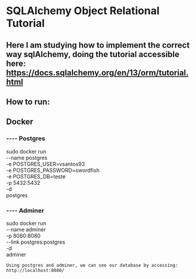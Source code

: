 # SQLAlchemy Object Relational Tutorial
## Here I am studying how to implement the correct way sqlAlchemy, doing the tutorial accessible here: https://docs.sqlalchemy.org/en/13/orm/tutorial.html


## How to run:

## Docker
### ---- Postgres
sudo docker run \
    --name postgres \
    -e POSTGRES_USER=vsantos93 \
    -e POSTGRES_PASSWORD=swordfish \
    -e POSTGRES_DB=teste \
    -p 5432:5432 \
    -d \
    postgres

### ---- Adminer
sudo docker run \
    --name adminer \
    -p 8080:8080 \
    --link postgres:postgres \
    -d \
    adminer

 `Using postgres and adminer, we can see our database by accessing:
http://localhost:8080/`
